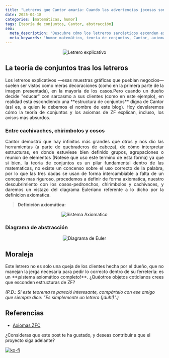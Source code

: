 ```yaml
---
title: "Letreros que Cantor amaría: Cuando las advertencias jocosas son conjuntos no numerables"
date: 2025-04-18
categories: [matemáticas, humor]
tags: [teoría de conjuntos, Cantor, abstracción]
seo:
  meta_description: "Descubre cómo los letreros sarcásticos esconden estructuras matemáticas rigurosas: una aplicación jocosa de la teoría de conjuntos de Cantor."
  meta_keywords: "humor matemático, teoría de conjuntos, Cantor, axiomas ZF, abstracción, letreros graciosos"
---
```


<p align="center">
  <img src="{{ '/assets/images/posts/letrero-explicativo.jpg' | relative_url }}" alt="Letrero explicativo" style="max-width: 80%; height: auto;">
</p>  

## La teoría de conjuntos tras los letreros  

<p style="text-align: justify; text-justify:inner-word;">
	Los letreros explicativos —esas muestras gráficas que pueblan negocios— suelen ser vistos como meras decoraciones (como en la primera parte de la imagen presentada), en la mayoría de los casos.Pero cuando un dueño decide "educar" con sarcasmo a sus clientes (como en este ejemplo), en realidad está escondiendo una **estructura de conjuntos** digna de Cantor (así es, a quien le debemos el nombre de este blog). Hoy develaremos cómo la teoría de conjuntos y los axiomas de ZF explican, incluso, los avisos más absurdos.
</p>

### Entre cachivaches, chirimbolos y cosos  

<p style="text-align: justify; text-justify:inner-word;">
	Cantor demostró que hay infinitos más grandes que otros y nos dio las herramientas (a parte de quebraderos de cabeza), de cómo interpretar estructuras, en donde estuviese bien definido grupos, agrupaciones o reunion de elementos (Notese que uso este termino de esta forma) ya que si bien, la teoria de conjuntos es un pilar fundamental dentro de las matematicas, no existe un concenso sobre el uso correcto de la palabra, por lo que las tres dadas se usan de forma intercambiable a falta de un concepto mas riguroso, procedemos a definir de forma axiomatica, nuestro descubrimiento con los cosos-pedronchos, chirimbolos y cachivaces, y daremos un vistazo del diagrama Euleriano referente a lo dicho por la definicion axiomatica.
</p>

> **Definición axiomática:**  

<p align="center">
  <img src="{{ '/assets/images/posts/sistema-axiomatico1.png' | relative_url }}" alt="Sistema Axiomatico" style="max-width: 80%; height: auto;">
</p>  

### Diagrama de abstracción  

<p align="center">
  <img src="{{ '/assets/images/posts/diagrama-euler.png' | relative_url }}" alt="Diagrama de Euler" style="max-width: 80%; height: auto;">
</p>  

## Moraleja  
<p style="text-align: justify; text-justify:inner-word;">
	Este letrero no es solo una queja de los clientes hecha por el dueño, que no manejan la jerga necesaria para pedir lo correcto dentro de su ferretería: es un **¡sistema axiomático completo!**. ¿Quéotros objetos cotidianos crees que esconden estructuras de ZF?  
</p>

*(P.D.: Si este teorema te pareció interesante, compártelo con ese amigo que siempre dice: "Es simplemente un letrero (¡duh!)".)*  

## Referencias  
- [Axiomas ZFC](https://es.wikipedia.org/wiki/Axiomas_de_Zermelo-Fraenkel) 

¿Consideras que este post te ha gustado, y deseas contribuir a que el proyecto siga adelante?

[![ko-fi](https://ko-fi.com/img/githubbutton_sm.svg)](https://ko-fi.com/C1C41DTDL2)

